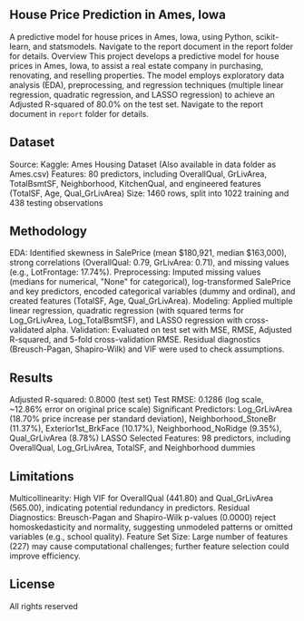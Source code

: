 ## House Price Prediction in Ames, Iowa
A predictive model for house prices in Ames, Iowa, using Python, scikit-learn, and statsmodels. Navigate to the report document in the report folder for details.
Overview
This project develops a predictive model for house prices in Ames, Iowa, to assist a real estate company in purchasing, renovating, and reselling properties. The model employs exploratory data analysis (EDA), preprocessing, and regression techniques (multiple linear regression, quadratic regression, and LASSO regression) to achieve an Adjusted R-squared of 80.0% on the test set. Navigate to the report document in `report` folder for details.

## Dataset

Source: Kaggle: Ames Housing Dataset (Also available in data folder as Ames.csv)
Features: 80 predictors, including OverallQual, GrLivArea, TotalBsmtSF, Neighborhood, KitchenQual, and engineered features (TotalSF, Age, Qual_GrLivArea)
Size: 1460 rows, split into 1022 training and 438 testing observations

## Methodology

EDA: Identified skewness in SalePrice (mean $180,921, median $163,000), strong correlations (OverallQual: 0.79, GrLivArea: 0.71), and missing values (e.g., LotFrontage: 17.74%).
Preprocessing: Imputed missing values (medians for numerical, "None" for categorical), log-transformed SalePrice and key predictors, encoded categorical variables (dummy and ordinal), and created features (TotalSF, Age, Qual_GrLivArea).
Modeling: Applied multiple linear regression, quadratic regression (with squared terms for Log_GrLivArea, Log_TotalBsmtSF), and LASSO regression with cross-validated alpha.
Validation: Evaluated on test set with MSE, RMSE, Adjusted R-squared, and 5-fold cross-validation RMSE. Residual diagnostics (Breusch-Pagan, Shapiro-Wilk) and VIF were used to check assumptions.

## Results

Adjusted R-squared: 0.8000 (test set)
Test RMSE: 0.1286 (log scale, ~12.86% error on original price scale)
Significant Predictors: Log_GrLivArea (18.70% price increase per standard deviation), Neighborhood_StoneBr (11.37%), Exterior1st_BrkFace (10.17%), Neighborhood_NoRidge (9.35%), Qual_GrLivArea (8.78%)
LASSO Selected Features: 98 predictors, including OverallQual, Log_GrLivArea, TotalSF, and Neighborhood dummies

## Limitations

Multicollinearity: High VIF for OverallQual (441.80) and Qual_GrLivArea (565.00), indicating potential redundancy in predictors.
Residual Diagnostics: Breusch-Pagan and Shapiro-Wilk p-values (0.0000) reject homoskedasticity and normality, suggesting unmodeled patterns or omitted variables (e.g., school quality).
Feature Set Size: Large number of features (227) may cause computational challenges; further feature selection could improve efficiency.

## License
All rights reserved
